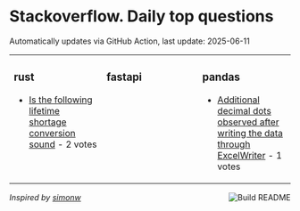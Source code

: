 # Stackoverflow. Daily top questions 

Automatically updates via GitHub Action, last update: <!-- date starts -->2025-06-11<!-- date ends -->


<table><tr><td valign="top" width="33%">

### rust
<!-- rust starts -->
* [Is the following lifetime shortage conversion sound](https://stackoverflow.com/questions/79660019/is-the-following-lifetime-shortage-conversion-sound) - 2 votes
<!-- rust ends -->
</td><td valign="top" width="34%">


### fastapi
<!-- fastapi starts -->

<!-- fastapi ends -->
</td><td valign="top" width="34%">


### pandas
<!-- pandas starts -->
* [Additional decimal dots observed after writing the data through ExcelWriter](https://stackoverflow.com/questions/79660430/additional-decimal-dots-observed-after-writing-the-data-through-excelwriter) - 1 votes
<!-- pandas ends -->
</td></tr></table>

<a href="https://github.com/hp0404/hp0404/actions"><img src="https://github.com/hp0404/hp0404/workflows/Build%20README/badge.svg" align="right" alt="Build README"></a> <p>*Inspired by  [simonw](https://github.com/simonw/simonw)*</p>
